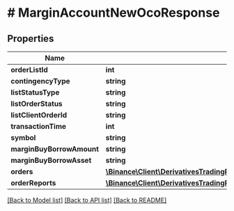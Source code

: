 # # MarginAccountNewOcoResponse

## Properties

Name | Type | Description | Notes
------------ | ------------- | ------------- | -------------
**orderListId** | **int** |  | [optional]
**contingencyType** | **string** |  | [optional]
**listStatusType** | **string** |  | [optional]
**listOrderStatus** | **string** |  | [optional]
**listClientOrderId** | **string** |  | [optional]
**transactionTime** | **int** |  | [optional]
**symbol** | **string** |  | [optional]
**marginBuyBorrowAmount** | **string** |  | [optional]
**marginBuyBorrowAsset** | **string** |  | [optional]
**orders** | [**\Binance\Client\DerivativesTradingPortfolioMargin\Model\MarginAccountNewOcoResponseOrdersInner[]**](MarginAccountNewOcoResponseOrdersInner.md) |  | [optional]
**orderReports** | [**\Binance\Client\DerivativesTradingPortfolioMargin\Model\MarginAccountNewOcoResponseOrderReportsInner[]**](MarginAccountNewOcoResponseOrderReportsInner.md) |  | [optional]

[[Back to Model list]](../../README.md#models) [[Back to API list]](../../README.md#endpoints) [[Back to README]](../../README.md)
